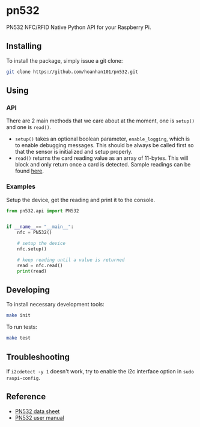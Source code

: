 # pn532

PN532 NFC/RFID Native Python API for your Raspberry Pi.

## Installing

To install the package, simply issue a git clone:
```sh
git clone https://github.com/hoanhan101/pn532.git
```

## Using

### API

There are 2 main methods that we care about at the moment, one is `setup()`
and one is `read()`.
- `setup()` takes an optional boolean parameter, `enable_logging`, which is to
  enable debugging messages. This should be always be called first so that the
  sensor is initialized and setup properly.
- `read()` returns the card reading value as an array of 11-bytes. This will block and
  only return once a card is detected. Sample readings can be found [here](output/raw.txt).

### Examples

Setup the device, get the reading and print it to the console.
```python
from pn532.api import PN532


if __name__== "__main__":
    nfc = PN532()

    # setup the device
    nfc.setup()

    # keep reading until a value is returned
    read = nfc.read()
    print(read)
```

## Developing

To install necessary development tools:
```sh
make init
```

To run tests:
```sh
make test
```

## Troubleshooting

If `i2cdetect -y 1` doesn't work, try to enable the i2c interface option
in `sudo raspi-config`.

## Reference
- [PN532 data sheet](https://www.nxp.com/docs/en/nxp/data-sheets/PN532_C1.pdf)
- [PN532 user manual](https://www.nxp.com/docs/en/user-guide/141520.pdf)
